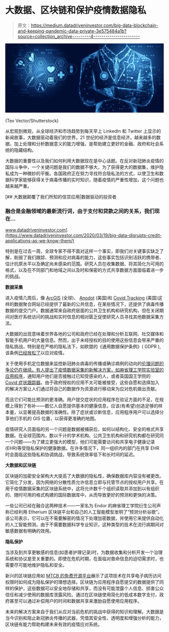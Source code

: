 # 大数据、区块链和保护疫情数据隐私

> 原文：<https://medium.datadriveninvestor.com/big-data-blockchain-and-keeping-pandemic-data-private-3e575484a1b?source=collection_archive---------4----------------------->

![](img/b2cc5d6966f02a9072d18ec2366efedb.png)

(Tex Vector/Shutterstock)

从宏观到微观，从全球经济和市场趋势到每天早上 LinkedIn 和 Twitter 上显示的新闻故事，大数据驱动着我们的世界。21 世纪的经济是信息经济，越来越多的数据，加上处理和分析数据意义的能力增强，是帮助建立更好的金融、政府和社会系统的隐藏结构。

大数据的重要性以及我们如何利用大数据现在是中心话题。在反对新冠肺炎疫情的国际斗争中，一个关键问题是我们的数据不够大，为了获得更大的数据集，维护隐私成为一种微妙的平衡。各国政府正在努力寻找符合隐私法的方式，以使卫生和数据科学家能够获得关于病毒传播的实时知识，随着疫情的严重性增加，这个问题也越来越严重。

[](https://www.datadriveninvestor.com/2020/03/19/big-data-disrupts-credit-applications-as-we-know-them/) [## 大数据颠覆了我们所知的信贷应用|数据驱动的投资者

### 融合是金融领域的最新流行词，由于支付和贷款之间的关系，我们现在…

www.datadriveninvestor.com](https://www.datadriveninvestor.com/2020/03/19/big-data-disrupts-credit-applications-as-we-know-them/) 

特别是在过去一周，全球专家不得不面对这样一个事实，即我们对关键事实缺乏了解，削弱了我们跟踪、预测和应对病毒的能力，这些事实包括识别活跃的携带者、估计抗原水平以及确定尚未感染的范围。研究人员在收集数据、将其简化为可用的格式，以及在不同部门和地域之间以及时和保密的方式共享数据方面面临着进一步的挑战。

**数据采集**

进入疫情几周后，像 [ArcGIS](https://www.arcgis.com/apps/MapJournal/index.html?appid=7edd44d94edb4b58ae57289e605632ca) (全球)、 [Anodot](https://app.anodot.com/#!/dashboards?tabs=main%3B5e6616e802bce5000df766ca&activeTab=1&%24Country_Region=%3BUS&%24Province_State=%3BAll&isFullScreen=%3Bfalse&constRange=%3B1m&startDate=%3B1581341073&endDate=%3B1583846673&autoRefreshInterval=%3B-1&timeScale=%3Blonglong&eventsPreset=%3B&eventsOn=%3Bfalse&invitationId=%3Binv_88d0-d4dc44770335) (美国)和 [Covid Tracking](https://covidtracking.com/data/) (美国)这样的数据聚合网站已经提供了最新的公共信息，在某些情况下，还提供了病毒传播数据的提交门户。数据通常来自政府层面的公共卫生机构和研究机构，但在关闭期间对医疗系统访问的挑战和实时信息的相对匮乏促使研究人员寻找其他数据采集方法。

大数据的出现意味着世界各地的公司和政府已经在处理和分析互联网、社交媒体和智能手机用户的大量信息。然而，出于未经授权的目的使用这些信息会带来严重的隐私挑战，特别是在严格的隐私法下，如欧盟的《通用数据保护条例》( GDPR ),该条例[已经放松了](https://www.geospatialworld.net/blogs/eu-member-states-covid-19/)以应对疫情。

关于使用手机定位数据来监控新冠肺炎病毒的传播或确诊病例的动向的[伦理问题的争论仍在继续。有人提出了疫情数据采集的新解决方案，如](https://www.wired.com/story/value-ethics-using-phone-data-monitor-covid-19/)[麻省理工学院实验室的应用程序](https://www.wsj.com/articles/mit-researchers-launch-location-tracking-effort-for-the-new-coronavirus-11585315674)，通知用户他们是否接触过已知受感染的人，或者英国国王学院的 [Covid 症状跟踪器](https://covid.joinzoe.com/)。由于政府授权的应用不太可能被接受，这些自愿和选择加入的解决方案让人们通过将自己的数据作为资源进行移动来为应对危机做出贡献。

而且它们可能比预测的更准确。用户提交症状的应用程序在验证方面的不足，在规模上得到了弥补——数亿人自愿提供基本的健康信息，应该(有希望)创造足够的样本量，以显著提高数据的准确性。除了症状或诊断信息，应用程序用户可以选择分享他们手机的 GIS 位置，以获得更准确的地图。

疫情研究人员面临的另一个问题是数据被捕获后，如何以结构化、安全的格式共享数据。在全球范围内，数以千计的学术机构、公共卫生机构和研究机构都在研究同一个问题——为了建立更强大的模型，他们可能需要访问和共享电子健康记录(EHR)等受隐私保护的健康数据。在许多情况下，同一组织内的部门在共享 EHR 时会面临这些隐私和协调挑战，导致系统效率低下和长时间的延迟。

**大数据和区块链**

区块链的加密安全架构大大提高了大数据的隐私性，确保数据库内容没有被更改。它简化了分发，因为网络的分散性质允许信息立即与托管节点的授权用户共享。在用于疫情数据采集的区块链系统中，这将允许数千个组织读取并添加到以有组织的、随时可用的格式构建的国际数据库中，从而导致更好的预测和更快的决策。

一些公司已经在融合这两种技术——一家名为 Endor 的麻省理工学院衍生公司声称已经利用 Etherium 区块链平台和自己的人工智能模型发明了“预测分析谷歌”。该公司表示，它可以在不需要解密的情况下处理加密数据，并使用它来提供自动化的人工智能预测。由于不需要数据科学专业知识，这种类型的技术在流行病期间对敏感数据有明确的效用。

**隐私保护**

当涉及到共享更敏感的信息(如患者护理记录)时，为数据收集和分析开发一个治理系统和协议是至关重要的。即使在危机时期，在面临对救命信息的迫切需求时，也需要尽可能地维护隐私和安全。

新兴的区块链应用如 [MTCB 的免费开源平台](https://www.mtbc.com/products-services/blockchain)展示了这项技术在共享电子病历访问权限时如何成为隐私保护的理想选择。区块链为应用程序自愿提交的数据提供了同样的保护，这些数据可以安全地存储和共享，而没有可能泄露个人信息、损害公众信任和减少使用的数据库泄露风险。通过在区块链使用简化的低成本数字支付，政府甚至可以通过补偿用户的时间和数据共享来激励自愿使用应用程序。

未来的解决方案来自于我们从应对当前危机的挑战中获得的知识和理解。大数据是当今识别和阻止新冠肺炎传播的武器，凭借其安全性、透明度和增强分析的能力，区块链有能力帮助构建未来有效的疫情应对系统。
